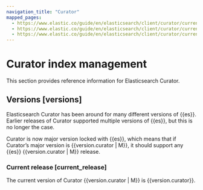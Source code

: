 ```yaml
---
navigation_title: "Curator"
mapped_pages:
  - https://www.elastic.co/guide/en/elasticsearch/client/curator/current/index.html
  - https://www.elastic.co/guide/en/elasticsearch/client/curator/current/versions.html
  - https://www.elastic.co/guide/en/elasticsearch/client/curator/current/current_release.html
---
```


# Curator index management

This section provides reference information for Elasticsearch Curator.

## Versions [versions]

Elasticsearch Curator has been around for many different versions of {{es}}. Earlier releases of Curator supported multiple versions of {{es}}, but this is no longer the case.

Curator is now major version locked with {{es}}, which means that if Curator’s major version is {{version.curator | M}}, it should support any {{es}} {{version.curator | M}} release.

### Current release [current_release]

The current version of Curator {{version.curator | M}} is {{version.curator}}.